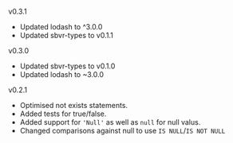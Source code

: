 v0.3.1

* Updated lodash to ^3.0.0
* Updated sbvr-types to v0.1.1

v0.3.0

* Updated sbvr-types to v0.1.0
* Updated lodash to ~3.0.0

v0.2.1

* Optimised not exists statements.
* Added tests for true/false.
* Added support for `'Null'` as well as `null` for null valus.
* Changed comparisons against null to use `IS NULL`/`IS NOT NULL`
